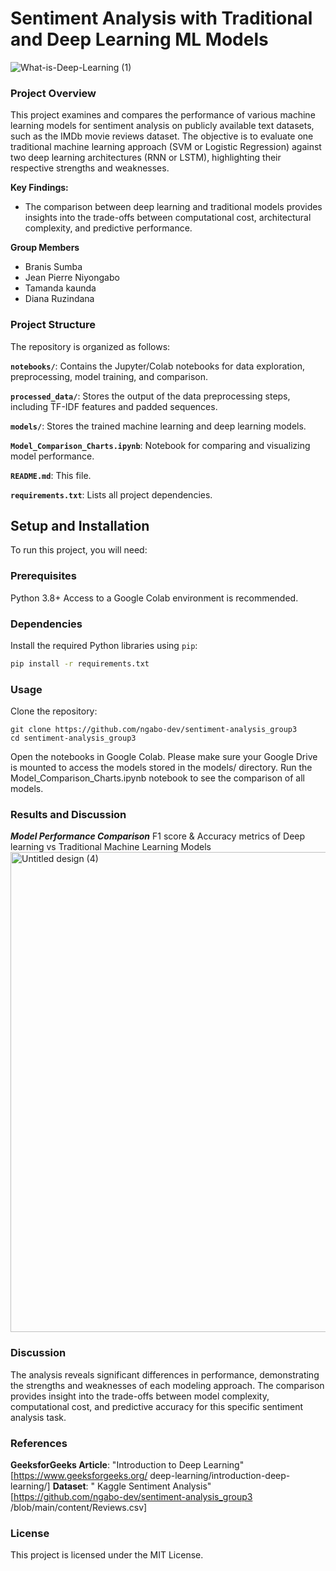 # Sentiment Analysis with Traditional and Deep Learning ML Models

![What-is-Deep-Learning (1)](https://github.com/user-attachments/assets/42beb733-2243-4da7-9c2d-d0ec9ec41c2c)

### Project Overview
This project examines and compares the performance of various machine learning models for sentiment analysis on publicly available text datasets, such as the IMDb movie reviews dataset. The objective is to evaluate one traditional machine learning approach (SVM or Logistic Regression) against two deep learning architectures (RNN or LSTM), highlighting their respective strengths and weaknesses.


**Key Findings:**
* The comparison between deep learning and traditional models provides insights into the trade-offs between computational cost, architectural complexity, and predictive performance.
  
**Group Members**
* Branis Sumba
* Jean Pierre Niyongabo
* Tamanda kaunda
* Diana Ruzindana

### Project Structure
The repository is organized as follows:

 **`notebooks/`**: Contains the Jupyter/Colab notebooks for data exploration, preprocessing, model training, and comparison.
 
 **`processed_data/`**: Stores the output of the data preprocessing steps, including TF-IDF features and padded sequences.
 
 **`models/`**: Stores the trained machine learning and deep learning models.
 
 **`Model_Comparison_Charts.ipynb`**: Notebook for comparing and visualizing model performance.
 
 **`README.md`**: This file.
 
 **`requirements.txt`**: Lists all project dependencies.

## Setup and Installation
To run this project, you will need:

### Prerequisites
   Python 3.8+
   Access to a Google Colab environment is recommended.

### Dependencies
Install the required Python libraries using `pip`:
```bash
pip install -r requirements.txt
```
### Usage
Clone the repository:
```
git clone https://github.com/ngabo-dev/sentiment-analysis_group3
cd sentiment-analysis_group3
```

Open the notebooks in Google Colab. 
Please make sure your Google Drive is mounted to access the models stored in the models/ directory.
Run the Model_Comparison_Charts.ipynb notebook to see the comparison of all models.

### Results and Discussion
***Model Performance Comparison***
F1 score & Accuracy metrics of Deep learning vs Traditional Machine Learning Models
<img width="1366" height="768" alt="Untitled design (4)" src="https://github.com/user-attachments/assets/1d47648e-c471-41e1-b8cf-aea8ad63a584" />


### Discussion
The analysis reveals significant differences in performance, demonstrating the strengths and weaknesses of each modeling approach.
The comparison provides insight into the trade-offs between model complexity, computational cost, and predictive accuracy for this specific sentiment analysis task. 

### References
**GeeksforGeeks Article**: "Introduction to Deep Learning" [https://www.geeksforgeeks.org/
 deep-learning/introduction-deep-learning/]
**Dataset**: " Kaggle Sentiment Analysis" [https://github.com/ngabo-dev/sentiment-analysis_group3
/blob/main/content/Reviews.csv]

### License
This project is licensed under the MIT License. 


